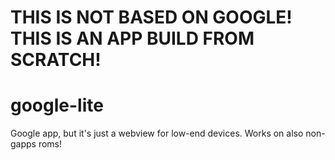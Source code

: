 # THIS IS NOT BASED ON GOOGLE! THIS IS AN APP BUILD FROM SCRATCH!
# google-lite
Google app, but it's just a webview for low-end devices. Works on also non-gapps roms!

